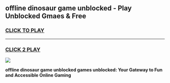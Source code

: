 
## offline dinosaur game unblocked - Play Unblocked Gmaes & Free
<h3>
<a href="https://news.freeplayer.one?title=offline_dinosaur_game_unblocked&ref=23F">CLICK TO PLAY</a></h3>
<hr>

<h3>
<a href="https://news.freeplayer.one?title=offline_dinosaur_game_unblocked&ref=23F">CLICK 2 PLAY</a>
  
</h3>

<a href="https://news.freeplayer.one?title=offline_dinosaur_game_unblocked&ref=23F/"><img src="https://clearcache.store/games.png"></a>


**offline dinosaur game unblocked games unblocked: Your Gateway to Fun and Accessible Online Gaming**
